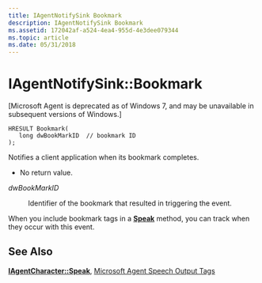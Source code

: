 ```yaml
---
title: IAgentNotifySink Bookmark
description: IAgentNotifySink Bookmark
ms.assetid: 172042af-a524-4ea4-955d-4e3dee079344
ms.topic: article
ms.date: 05/31/2018
---
```


# IAgentNotifySink::Bookmark

\[Microsoft Agent is deprecated as of Windows 7, and may be unavailable in subsequent versions of Windows.\]

``` syntax
HRESULT Bookmark(
   long dwBookMarkID  // bookmark ID
);                          
```

Notifies a client application when its bookmark completes.

-   No return value.

<dl> <dt>

<span id="dwBookMarkID"></span><span id="dwbookmarkid"></span><span id="DWBOOKMARKID"></span>*dwBookMarkID*
</dt> <dd>

Identifier of the bookmark that resulted in triggering the event.

</dd> </dl>

When you include bookmark tags in a [**Speak**](speak-method.md) method, you can track when they occur with this event.

## See Also

[**IAgentCharacter::Speak**](iagentcharacter--speak.md), [Microsoft Agent Speech Output Tags](microsoft-agent-speech-output-tags.md)


 

 





